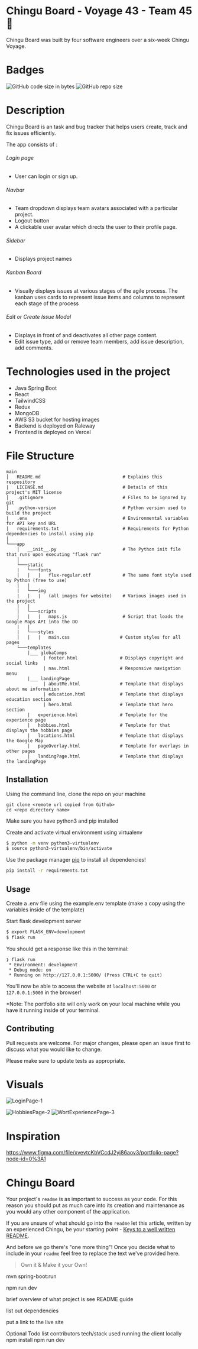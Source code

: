 # Chingu Board - Voyage 43 - Team 45 💪

 Chingu Board was built by four software engineers over a six-week Chingu Voyage.

# Badges
![GitHub code size in bytes](https://img.shields.io/github/languages/code-size/chingu-voyages/v43-tier3-team-45?style=plastic)
![GitHub repo size](https://img.shields.io/github/repo-size/chingu-voyages/v43-tier3-team-45?style=plastic)

# Description
Chingu Board is an task and bug tracker that helps users create, track and fix issues efficiently.  

The app consists of :

###### Login page  
* User can login or sign up. 

###### Navbar 
* Team dropdown displays team avatars associated with a particular project. 
* Logout button
* A clickable user avatar which directs the user to their profile page.

###### Sidebar
* Displays project names

###### Kanban Board
* Visually displays issues at various stages of the agile process. The kanban uses cards to represent issue items and columns to represent each stage of the process

###### Edit or Create Issue Modal
* Displays in front of and deactivates all other page content. 
* Edit issue type, add or remove team members, add issue description, add comments. 

# Technologies used in the project
* Java Spring Boot 
* React
* TailwindCSS
* Redux
* MongoDB
* AWS S3 bucket for hosting images
* Backend is deployed on Raleway
* Frontend is deployed on Vercel

# File Structure
```
main
│   README.md                               # Explains this respository
|   LICENSE.md                              # Details of this project's MIT license
│   .gitignore                              # Files to be ignored by git
|   .python-version                         # Python version used to build the project
|   .env                                    # Environmental variables for API key and URL
|   requirements.txt                        # Requirements for Python dependencies to install using pip
│
└───app
    │   __init__.py                         # The Python init file that runs upon executing "flask run"
    │
    └───static
    |   └───fonts
    |   |   |   flux-regular.otf            # The same font style used by Python (free to use)
    |   |
    |   └───img
    |   |   |   (all images for website)    # Various images used in the project
    |   |
    |   └───scripts
    |   |   |   maps.js                     # Script that loads the Google Maps API into the DO
    |   |
    |   └───styles
    |   |   |   main.css                   # Custom styles for all pages
    └───templates
        |___ globaComps 
              | footer.html                # Displays copyright and social links
              | nav.html                   # Responsive navigation menu
        |___ landingPage
              | aboutMe.html               # Template that displays about me information
              | education.html             # Template that displays education section  
              | hero.html                  # Template that hero section  
        |   experience.html                # Template for the experience page
        |   hobbies.html                   # Template for that displays the hobbies page
        |   locations.html                 # Template that displays the Google Map
        |   pageOverlay.html               # Template for overlays in other pages
        |   landingPage.html               # Template that displays the landingPage
 ```       

## Installation
Using the command line, clone the repo on your machine
```
git clone <remote url copied from Github>
cd <repo directory name>

```
Make sure you have python3 and pip installed

Create and activate virtual environment using virtualenv
```bash
$ python -m venv python3-virtualenv
$ source python3-virtualenv/bin/activate
```

Use the package manager [pip](https://pip.pypa.io/en/stable/) to install all dependencies!

```bash
pip install -r requirements.txt
```

## Usage

Create a .env file using the example.env template (make a copy using the variables inside of the template)

Start flask development server
```bash
$ export FLASK_ENV=development
$ flask run
```

You should get a response like this in the terminal:
```
❯ flask run
 * Environment: development
 * Debug mode: on
 * Running on http://127.0.0.1:5000/ (Press CTRL+C to quit)
```

You'll now be able to access the website at `localhost:5000` or `127.0.0.1:5000` in the browser! 

*Note: The portfolio site will only work on your local machine while you have it running inside of your terminal. 

## Contributing

Pull requests are welcome. For major changes, please open an issue first to discuss what you would like to change.

Please make sure to update tests as appropriate.

# Visuals
![LoginPage-1](https://user-images.githubusercontent.com/20806815/192336943-67042239-f4b6-4493-807b-72087fa85ce8.png)

![HobbiesPage-2](https://user-images.githubusercontent.com/20806815/192337012-5314882b-5066-4e2d-b4d7-27b222833d10.png)
![WortExperiencePage-3](https://user-images.githubusercontent.com/20806815/192337103-869debca-0153-4ccc-83a7-bee08c21158f.png)

# Inspiration
https://www.figma.com/file/xvevtcKbVCcdJ2yi86aov3/portfolio-page?node-id=0%3A1
# Chingu Board

Your project's `readme` is as important to success as your code. For 
this reason you should put as much care into its creation and maintenance
as you would any other component of the application.

If you are unsure of what should go into the `readme` let this article,
written by an experienced Chingu, be your starting point - 
[Keys to a well written README](https://tinyurl.com/yk3wubft).

And before we go there's "one more thing"! Once you decide what to include
in your `readme` feel free to replace the text we've provided here.

> Own it & Make it your Own!

 mvn spring-boot:run
 
 npm run dev
 
 brief overview of what project is see README guide
 
 list out dependencies
 
 put a link to the live site

Optional Todo list
contributors
tech/stack used
running the client locally 
npm install
npm run dev
